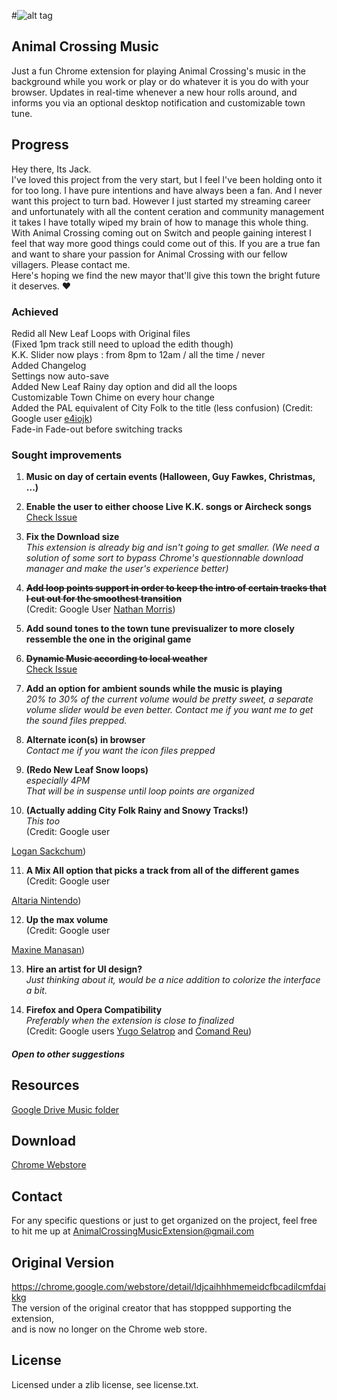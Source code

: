 #![alt tag](http://i.imgur.com/gluCMY7.png)  
## Animal Crossing Music
Just a fun Chrome extension for playing Animal Crossing's music in the background while you work or play or do whatever it is you do with your browser. Updates in real-time whenever a new hour rolls around, and informs you via an optional desktop notification and customizable town tune.

## Progress
Hey there, Its Jack.  
I've loved this project from the very start, but I feel I've been holding onto it for too long. I have pure intentions and have always been a fan. And I never want this project to turn bad. However I just started my streaming career and unfortunately with all the content ceration and community management it takes I have totally wiped my brain of how to manage this whole thing. With Animal Crossing coming out on Switch and people gaining interest I feel that way more good things could come out of this. If you are a true fan and want to share your passion for Animal Crossing with our fellow villagers. Please contact me.  
Here's hoping we find the new mayor that'll give this town the bright future it deserves. ♥  

### Achieved
Redid all New Leaf Loops with Original files  
(Fixed 1pm track still need to upload the edith though)  
K.K. Slider now plays : from 8pm to 12am / all the time / never  
Added Changelog  
Settings now auto-save  
Added New Leaf Rainy day option and did all the loops  
Customizable Town Chime on every hour change  
Added the PAL equivalent of City Folk to the title (less confusion) (Credit: Google user 
<a href="https://chrome.google.com/webstore/detail/animal-crossing-music/fcedlaimpcfgpnfdgjbmmfibkklpioop/reviews">
e4iojk</a>)  
Fade-in Fade-out before switching tracks  

### Sought improvements
1.  **Music on day of certain events (Halloween, Guy Fawkes, Christmas, ...)**  

2. **Enable the user to either choose Live K.K. songs or Aircheck songs**  
[Check Issue](https://github.com/JdotCarver/Animal-Crossing-Music-Extension/issues/4)

3. **Fix the Download size**  
_This extension is already big and isn't going to get smaller. (We need a solution of some sort to bypass Chrome's questionnable download manager and make the user's experience better)_   

4. **<s>Add loop points support in order to keep the intro of certain tracks that I cut out for the smoothest transition</s>**  
(Credit: Google User <a href="https://chrome.google.com/webstore/detail/animal-crossing-music/fcedlaimpcfgpnfdgjbmmfibkklpioop/reviews">Nathan Morris</a>)  

5. **Add sound tones to the town tune previsualizer to more closely ressemble the one in the original game**  

6. **<s>Dynamic Music according to local weather</s>**  
[Check Issue](https://github.com/JdotCarver/Animal-Crossing-Music-Extension/issues/5)

7. **Add an option for ambient sounds while the music is playing**  
_20% to 30% of the current volume would be pretty sweet, a separate volume slider would be even better. Contact me if you want me to get the sound files prepped._

8. **Alternate icon(s) in browser**  
_Contact me if you want the icon files prepped_
 
9. **(Redo New Leaf Snow loops)**  
*especially 4PM*  
*That will be in suspense until loop points are organized*

10.  **(Actually adding City Folk Rainy and Snowy Tracks!)**  
_This too_  
(Credit: Google user 
<a href="https://chrome.google.com/webstore/detail/animal-crossing-music/fcedlaimpcfgpnfdgjbmmfibkklpioop/reviews">
Logan Sackchum</a>)


11. **A Mix All option that picks a track from all of the different games**  
(Credit: Google user 
<a href="https://chrome.google.com/webstore/detail/animal-crossing-music/fcedlaimpcfgpnfdgjbmmfibkklpioop/reviews">
Altaria Nintendo</a>)  

12. **Up the max volume**  
(Credit: Google user 
<a href="https://chrome.google.com/webstore/detail/animal-crossing-music/fcedlaimpcfgpnfdgjbmmfibkklpioop/reviews">
Maxine Manasan</a>)  

13. **Hire an artist for UI design?**  
*Just thinking about it, would be a nice addition to colorize the interface a bit.*  

14. **Firefox and Opera Compatibility**  
*Preferably when the extension is close to finalized*  
(Credit: Google users <a href="https://chrome.google.com/webstore/detail/animal-crossing-music/fcedlaimpcfgpnfdgjbmmfibkklpioop/reviews">Yugo Selatrop</a> and <a href="https://chrome.google.com/webstore/detail/animal-crossing-music/fcedlaimpcfgpnfdgjbmmfibkklpioop/reviews">Comand Reu</a>)  
  
##### Open to other suggestions

## Resources
<a href="https://drive.google.com/open?id=0B79uF1ZqAHtbN0l4eFR1NU9CMGc">Google Drive Music folder</a>

## Download
<a href="https://chrome.google.com/webstore/detail/animal-crossing-music/fcedlaimpcfgpnfdgjbmmfibkklpioop">Chrome Webstore</a>

## Contact  
For any specific questions or just to get organized on the project, feel free to hit me up at <a href="mailto:AnimalCrossingMusicExtension@gmail.com?Subject=Hello" target="_top">AnimalCrossingMusicExtension@gmail.com</a> 
  
## Original Version
https://chrome.google.com/webstore/detail/ldjcaihhhmemeidcfbcadilcmfdaikkg  
The version of the original creator that has stoppped supporting the extension,  
and is now no longer on the Chrome web store.  

## License
Licensed under a zlib license, see license.txt.
